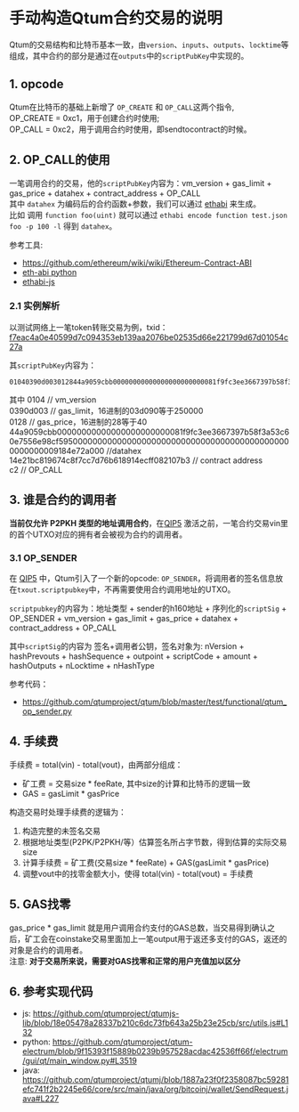 # 手动构造Qtum合约交易的说明  

Qtum的交易结构和比特币基本一致，由`version`、`inputs`、`outputs`、`locktime`等组成，其中合约的部分是通过在`outputs`中的`scriptPubKey`中实现的。

## 1. opcode  
Qtum在比特币的基础上新增了 `OP_CREATE` 和 `OP_CALL`这两个指令,  
OP_CREATE = 0xc1，用于创建合约时使用;  
OP_CALL = 0xc2，用于调用合约时使用，即sendtocontract的时候。

## 2. OP_CALL的使用  
一笔调用合约的交易，他的`scriptPubKey`内容为：vm_version + gas_limit + gas_price + datahex + contract_address + OP_CALL  
其中 `datahex` 为编码后的合约函数+参数，我们可以通过 [ethabi](https://github.com/paritytech/ethabi) 来生成。  
比如 调用 `function foo(uint)` 就可以通过 `ethabi encode function test.json foo -p 100 -l` 得到 `datahex`。

参考工具:  
* https://github.com/ethereum/wiki/wiki/Ethereum-Contract-ABI
* [eth-abi python](https://github.com/ethereum/eth-abi)
* [ethabi-js](https://github.com/jacogr/ethabi-js)

### 2.1 实例解析  
以测试网络上一笔token转账交易为例，txid：[f7eac4a0e40599d7c094353eb139aa2076be02535d66e221799d67d01054c27a](https://testnet.qtum.info/tx/f7eac4a0e40599d7c094353eb139aa2076be02535d66e221799d67d01054c27a)  

其`scriptPubKey`内容为：  
```
01040390d003012844a9059cbb00000000000000000000000081f9fc3ee3667397b58f3a53c60e7556e98cf595000000000000000000000000000000000000000000000000000009184e72a00014e21bc819674c8f7cc7d76b618914ecff082107b3c2
```
  
其中
0104 // vm_version   
0390d003 // gas_limit，16进制的03d090等于250000   
0128 // gas_price，16进制的28等于40   
44a9059cbb00000000000000000000000081f9fc3ee3667397b58f3a53c60e7556e98cf595000000000000000000000000000000000000000000000000000009184e72a000 //datahex    
14e21bc819674c8f7cc7d76b618914ecff082107b3 // contract address   
c2 // OP_CALL 


## 3. 谁是合约的调用者  
**当前仅允许 P2PKH 类型的地址调用合约**，在[QIP5](https://github.com/qtumproject/qips/issues/6) 激活之前，一笔合约交易vin里的首个UTXO对应的拥有者会被视为合约的调用者。

### 3.1 OP_SENDER  
在 [QIP5](https://github.com/qtumproject/qips/issues/6) 中，Qtum引入了一个新的opcode: `OP_SENDER`，将调用者的签名信息放在`txout.scriptpubkey`中，不再需要使用合约调用地址的UTXO。  

`scriptpubkey`的内容为：地址类型 + sender的h160地址 + 序列化的`scriptSig` + OP_SENDER + vm_version + gas_limit + gas_price + datahex + contract_address + OP_CALL  

其中`scriptSig`的内容为 签名+调用者公钥，签名对象为: nVersion + hashPrevouts + hashSequence + outpoint + scriptCode + amount + hashOutputs + nLocktime + nHashType

参考代码：
* https://github.com/qtumproject/qtum/blob/master/test/functional/qtum_op_sender.py

## 4. 手续费
手续费 = total(vin) - total(vout)，由两部分组成：
* 矿工费 = 交易size * feeRate, 其中size的计算和比特币的逻辑一致
* GAS = gasLimit * gasPrice


构造交易时处理手续费的逻辑为：
1. 构造完整的未签名交易
2. 根据地址类型(P2PK/P2PKH/等）估算签名所占字节数，得到估算的实际交易size
3. 计算手续费 = 矿工费(交易size * feeRate) + GAS(gasLimit * gasPrice)
4. 调整vout中的找零金额大小，使得 total(vin) - total(vout) = 手续费

## 5. GAS找零
gas_price * gas_limit 就是用户调用合约支付的GAS总数，当交易得到确认之后，矿工会在coinstake交易里面加上一笔output用于返还多支付的GAS，返还的对象是合约的调用者。  
注意: **对于交易所来说，需要对GAS找零和正常的用户充值加以区分**

## 6. 参考实现代码
* js: https://github.com/qtumproject/qtumjs-lib/blob/18e05478a28337b210c6dc73fb643a25b23e25cb/src/utils.js#L132
* python: https://github.com/qtumproject/qtum-electrum/blob/9f15393f15889b0239b957528acdac42536ff66f/electrum/gui/qt/main_window.py#L3519
* java: https://github.com/qtumproject/qtumj/blob/1887a23f0f2358087bc59281efc741f2b2245e66/core/src/main/java/org/bitcoinj/wallet/SendRequest.java#L227
